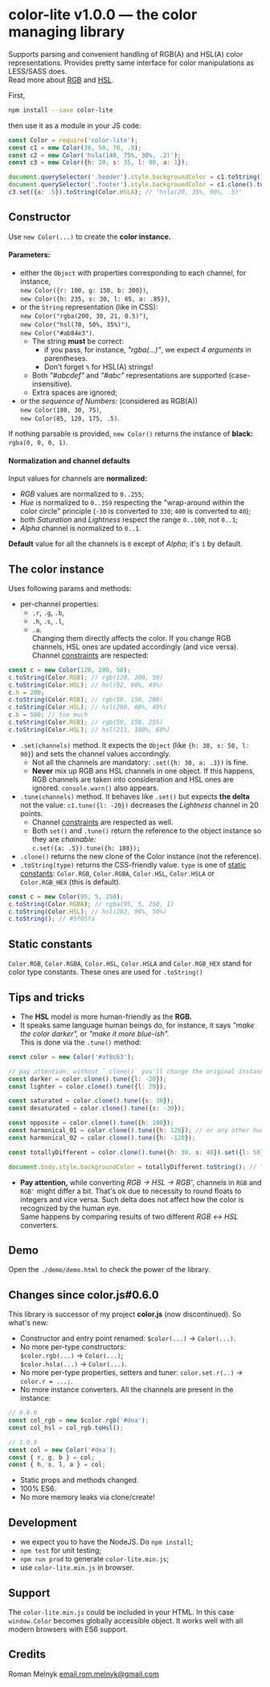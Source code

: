 # color-lite v1.0.0 &mdash; the color managing library

Supports parsing and convenient handling of RGB(A) and HSL(A) color representations. Provides pretty same interface for color manipulations as LESS/SASS does.  
   Read more about [RGB](https://en.wikipedia.org/wiki/RGB_color_model) and [HSL](https://en.wikipedia.org/wiki/HSL_and_HSV).

First,
```bash
npm install --save color-lite
```

then use it as a module in your JS code:
```javascript
const Color = require('color-lite');
const c1 = new Color(30, 50, 70, .9);
const c2 = new Color('hsla(140, 75%, 30%, .2)');
const c3 = new Color({h: 20, s: 35, l: 90, a: 1});

document.querySelector('.header').style.backgroundColor = c1.toString();
document.querySelector('.footer').style.backgroundColor = c1.clone().tune({l: -20}).toString(); // a bit lighter
c3.set({a: .5}).toString(Color.HSLA); // "hsla(20, 35%, 90%, .5)"
```


## Constructor

Use `new Color(...)` to create the **color instance.**


#### Parameters:

* either the `Object` with properties corresponding to each channel, for instance,  
   `new Color({r: 100, g: 150, b: 300})`,  
   `new Color({h: 235, s: 30, l: 65, a: .85})`,
* or the `String` representation (like in CSS):  
   `new Color("rgba(200, 30, 21, 0.5)")`,  
   `new Color("hsl(70, 50%, 35%)")`,  
   `new Color("#ab84e3")`.
  * The string **must** be correct:
    - if you pass, for instance, _"rgba(...)"_, we expect _4 arguments_ in parentheses.  
    - Don't forget `%` for HSL(A) strings!
  * Both _"#abcdef"_ and _"#abc"_ representations are supported (case-insensitive).
  * Extra spaces are ignored;
* or the _sequence of Numbers:_ (considered as RGB(A))  
   `new Color(180, 30, 75)`,  
   `new Color(85, 120, 175, .5)`.

If nothing parsable is provided, `new Color()` returns the instance of **black:** `rgba(0, 0, 0, 1)`.


#### Normalization and channel defaults

Input values for channels are **normalized:**
* _RGB_ values are normalized to `0..255`;
* _Hue_ is normalized to `0..359` respecting the "wrap-around within the color circle" principle (`-30` is converted to `330`; `400` is converted to `40`);
* both _Saturation_ and _Lightness_ respect the range `0..100`, not `0..1`;
* _Alpha_ channel is normalized to `0..1`.

**Default** value for all the channels is `0` except of _Alpha_; it's `1` by default.


## The color instance

Uses following params and methods:

* per-channel properties:
  * `.r`, `.g`, `.b`,
  * `.h`, `.s`, `.l`,
  * `.a`.  
   Changing them directly affects the color. If you change RGB channels, HSL ones are updated accordingly (and vice versa). Channel [constraints](#normalization-and-channel-defaults) are respected:
```javascript
const c = new Color(120, 200, 50);
c.toString(Color.RGB); // rgb(120, 200, 50)
c.toString(Color.HSL); // hsl(92, 60%, 49%)
c.h = 200;
c.toString(Color.RGB); // rgb(50, 150, 200)
c.toString(Color.HSL); // hsl(200, 60%, 49%)
c.b = 500; // too much
c.toString(Color.RGB); // rgb(50, 150, 255)
c.toString(Color.HSL); // hsl(211, 100%, 60%)
```
* `.set(channels)` method. It expects the `Object` (like `{h: 30, s: 50, l: 90}`) and sets the channel values accordingly.
  * Not all the channels are mandatory: `.set({h: 30, a: .3})` is fine.
  * **Never** mix up RGB ans HSL channels in one object. If this happens, RGB channels are taken into consideration and HSL ones are ignored. `console.warn()` also appears.
* `.tune(channels)` method. It behaves like `.set()` but expects **the delta** not the value: `c1.tune({l: -20})` decreases the _Lightness_ channel in 20 points.
  * Channel [constraints](#normalization-and-channel-defaults) are respected as well.
  * Both `set()` and `.tune()` return the reference to the object instance so they are _chainable:_  
   `c.set({a: .5}).tune({h: 180});`
* `.clone()` returns the new clone of the Color instance (not the reference).
* `.toString(type)` returns the CSS-friendly value. `type` is one of [static constants](#static-constants): `Color.RGB`, `Color.RGBA`, `Color.HSL`, `Color.HSLA` or `Color.RGB_HEX` (this is default).
```javascript
const c = new Color(95, 5, 250);
c.toString(Color.RGBA); // rgba(95, 5, 250, 1)
c.toString(Color.HSL); // hsl(262, 96%, 50%)
c.toString(); // #5f05fa
```


## Static constants

`Color.RGB`, `Color.RGBA`, `Color.HSL`, `Color.HSLA` and `Color.RGB_HEX` stand for color type constants. These ones are used for `.toString()`


## Tips and tricks

* The **HSL** model is more human-friendly as the **RGB.**
* It speaks same language human beings do, for instance, it says _"make the color darker",_ or _"make it more blue-ish"._  
   This is done via the `.tune()` method:
```javascript
const color = new Color('#af8c63');

// pay attention, without `.clone()` you'll change the original instance!
const darker = color.clone().tune({l: -20});
const lighter = color.clone().tune({l: 20});

const saturated = color.clone().tune({s: 30});
const desaturated = color.clone().tune({s: -30});

const opposite = color.clone().tune({h: 180});
const harmonical_01 = color.clone().tune({h: 120}); // or any other hue shift
const harmonical_02 = color.clone().tune({h: -120});

const totallyDifferent = color.clone().tune({h: 30, s: 40}).set({l: 50}); // the sequence might be continued

document.body.style.backgroundColor = totallyDifferent.toString(); // "#d5db24"
```
* **Pay attention,** while converting _RGB &rarr; HSL &rarr; RGB'_, channels in `RGB` and `RGB'` might differ a bit. That's ok due to necessity to round floats to integers and vice versa. Such delta does not affect how the color is recognized by the human eye.  
   Same happens by comparing results of two different _RGB &harr; HSL_ converters.


## Demo

Open the `./demo/demo.html` to check the power of the library.


## Changes since color.js#0.6.0

This library is successor of my project **color.js** (now discontinued). So what's new:

* Constructor and entry point renamed: `$color(...)` &rarr; `Color(...)`.
* No more per-type constructors:  
   `$color.rgb(...)` &rarr; `Color(...)`;  
   `$color.hsla(...)` &rarr; `Color(...)`.
* No more per-type properties, setters and tuner: `color.set.r(..)` &rarr; `color.r = ...;`.
* No more instance converters. All the channels are present in the instance:
```javascript
// 0.6.0
const col_rgb = new $color.rgb('#dea');
const col_hsl = col_rgb.toHsl();

// 1.0.0
const col = new Color('#dea');
const { r, g, b } = col;
const { h, s, l, a } = col;
```
* Static props and methods changed.
* 100% ES6.
* No more memory leaks via clone/create!


## Development

* we expect you to have the NodeJS. Do `npm install`;
* `npm test` for unit testing;
* `npm run prod` to generate `color-lite.min.js`;
* use `color-lite.min.js` in browser.


## Support

The `color-lite.min.js` could be included in your HTML. In this case `window.Color` becomes globally accessible object. It works well with all modern browsers with ES6 support.


## Credits

Roman Melnyk <email.rom.melnyk@gmail.com>
